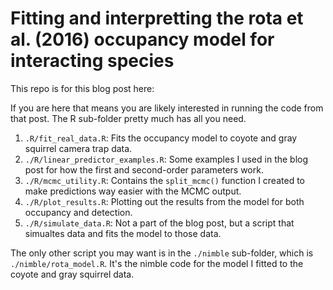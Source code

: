 # Fitting and interpretting the rota et al. (2016) occupancy model for interacting species

This repo is for this blog post here:


If you are here that means you are likely interested in running the code from that post. The R sub-folder pretty much has all you need.

1. `.R/fit_real_data.R`: Fits the occupancy model to coyote and gray squirrel camera trap data.
2. `./R/linear_predictor_examples.R`: Some examples I used in the blog post for how the first and second-order parameters work.
3. `./R/mcmc_utility.R`: Contains the `split_mcmc()` function I created to make predictions way easier with the MCMC output.
4. `./R/plot_results.R`: Plotting out the results from the model for both occupancy and detection.
5. `./R/simulate_data.R`: Not a part of the blog post, but a script that simualtes data and fits the model to those data.

The only other script you may want is in the `./nimble` sub-folder, which is `./nimble/rota_model.R`. It's the nimble code for the model I fitted to the coyote and gray squirrel data.
 
